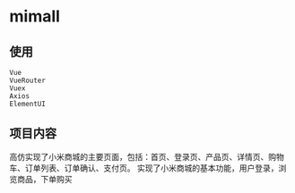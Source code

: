 # mimall

## 使用
```
Vue
VueRouter
Vuex
Axios
ElementUI
```
## 项目内容
高仿实现了小米商城的主要页面，包括：首页、登录页、产品页、详情页、购物车、订单列表、订单确认、支付页。
实现了小米商城的基本功能，用户登录，浏览商品，下单购买